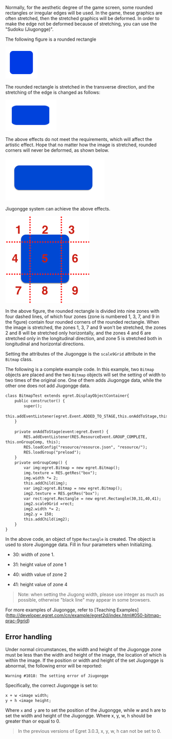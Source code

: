 
Normally, for the aesthetic degree of the game screen, some rounded rectangles or irregular edges will be used. In the game, these graphics are often stretched, then the stretched graphics will be deformed. In order to make the edge not be deformed because of stretching, you can use the "Sudoku (Jiugongge)".

The following figure is a rounded rectangle

![](556564e1ddd8d.png)

The rounded rectangle is stretched in the transverse direction, and the stretching of the edge is changed as follows:

![](556564e1e524c.png)

The above effects do not meet the requirements, which will affect the artistic effect. Hope that no matter how the image is stretched, rounded corners will never be deformed, as shown below.

![](556564e1e5d41.png)

Jiugongge system can achieve the above effects.

![](556564e1e68d5.png)

In the above figure, the rounded rectangle is divided into nine zones with four dashed lines, of which four zones (zone is numbered 1, 3, 7, and 9 in the figure) contain four rounded corners of the rounded rectangle. When the image is stretched, the zones 1, 3, 7 and 9 won't be stretched, the zones 2 and 8 will be stretched only horizontally, and the zones 4 and 6 are stretched only in the longitudinal direction, and zone 5 is stretched both in longitudinal and horizontal directions.

Setting the attributes of the Jiugongge is the `scale9Grid` attribute in the `Bitmap` class.

The following is a complete example code. In this example, two `Bitmap` objects are placed and the two `Bitmap` objects will set the setting of width to two times of the original one. One of them adds Jiugongge data, while the other one does not add Jiugongge data.

```
class BitmapTest extends egret.DisplayObjectContainer{
    public constructor() {
        super();
        this.addEventListener(egret.Event.ADDED_TO_STAGE,this.onAddToStage,this);
    }
    
    private onAddToStage(event:egret.Event) {
        RES.addEventListener(RES.ResourceEvent.GROUP_COMPLETE, this.onGroupComp, this);
        RES.loadConfig("resource/resource.json", "resource/");
        RES.loadGroup("preload");
    }
    private onGroupComp() {
        var img:egret.Bitmap = new egret.Bitmap();
        img.texture = RES.getRes("box");
        img.width *= 2;
        this.addChild(img);
        var img2:egret.Bitmap = new egret.Bitmap();
        img2.texture = RES.getRes("box");
        var rect:egret.Rectangle = new egret.Rectangle(30,31,40,41);
        img2.scale9Grid =rect;
        img2.width *= 2;
        img2.y = 150;
        this.addChild(img2);
    }
}
```

In the above code, an object of type `Rectangle` is created. The object is used to store Jiugongge data. Fill in four parameters when Initializing.

* 30: width of zone 1.

* 31: height value of zone 1

* 40: width value of zone 2

* 41: height value of zone 4

> Note: when setting the Jiugong width, please use integer as much as possible, otherwise "black line" may appear in some browsers. 

For more examples of Jiugongge, refer to [Teaching Examples] (http://developer.egret.com/cn/example/egret2d/index.html#050-bitmap-prac-9grid)

## Error handling

Under normal circumstances, the width and height of the Jiugongge zone must be less than the width and height of the image, the location of which is within the image. If the position or width and height of the set Jiugongge is abnormal,  the following error will be reported:

```
Warning #1018: The setting error of Jiugongge
```

Specifically, the correct Jiugongge is set to:
```
x + w <image width;
y + h <image height;
```
Where `x` and` y` are to set the position of the Jiugongge, while w and h are to set the width and height of the Jiugongge. Where x, y, w, h should be greater than or equal to 0.

> In the previous versions of Egret 3.0.3, x, y, w, h can not be set to 0.
